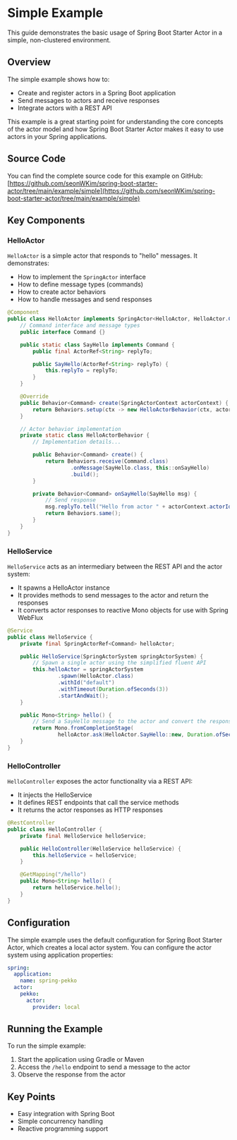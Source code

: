 # Simple Example

This guide demonstrates the basic usage of Spring Boot Starter Actor in a simple, non-clustered environment.

## Overview

The simple example shows how to:

- Create and register actors in a Spring Boot application
- Send messages to actors and receive responses
- Integrate actors with a REST API

This example is a great starting point for understanding the core concepts of the actor model and how Spring Boot Starter Actor makes it easy to use actors in your Spring applications.

## Source Code

You can find the complete source code for this example on GitHub:
[https://github.com/seonWKim/spring-boot-starter-actor/tree/main/example/simple](https://github.com/seonWKim/spring-boot-starter-actor/tree/main/example/simple)

## Key Components

### HelloActor

`HelloActor` is a simple actor that responds to "hello" messages. It demonstrates:

- How to implement the `SpringActor` interface
- How to define message types (commands)
- How to create actor behaviors
- How to handle messages and send responses

```java
@Component
public class HelloActor implements SpringActor<HelloActor, HelloActor.Command> {
    // Command interface and message types
    public interface Command {}

    public static class SayHello implements Command {
        public final ActorRef<String> replyTo;

        public SayHello(ActorRef<String> replyTo) {
            this.replyTo = replyTo;
        }
    }

    @Override
    public Behavior<Command> create(SpringActorContext actorContext) {
        return Behaviors.setup(ctx -> new HelloActorBehavior(ctx, actorContext).create());
    }

    // Actor behavior implementation
    private static class HelloActorBehavior {
        // Implementation details...

        public Behavior<Command> create() {
            return Behaviors.receive(Command.class)
                    .onMessage(SayHello.class, this::onSayHello)
                    .build();
        }

        private Behavior<Command> onSayHello(SayHello msg) {
            // Send response
            msg.replyTo.tell("Hello from actor " + actorContext.actorId());
            return Behaviors.same();
        }
    }
}
```

### HelloService

`HelloService` acts as an intermediary between the REST API and the actor system:

- It spawns a HelloActor instance
- It provides methods to send messages to the actor and return the responses
- It converts actor responses to reactive Mono objects for use with Spring WebFlux

```java
@Service
public class HelloService {
    private final SpringActorRef<Command> helloActor;

    public HelloService(SpringActorSystem springActorSystem) {
        // Spawn a single actor using the simplified fluent API
        this.helloActor = springActorSystem
                .spawn(HelloActor.class)
                .withId("default")
                .withTimeout(Duration.ofSeconds(3))
                .startAndWait();
    }

    public Mono<String> hello() {
        // Send a SayHello message to the actor and convert the response to a Mono
        return Mono.fromCompletionStage(
                helloActor.ask(HelloActor.SayHello::new, Duration.ofSeconds(3)));
    }
}
```

### HelloController

`HelloController` exposes the actor functionality via a REST API:

- It injects the HelloService
- It defines REST endpoints that call the service methods
- It returns the actor responses as HTTP responses

```java
@RestController
public class HelloController {
    private final HelloService helloService;

    public HelloController(HelloService helloService) {
        this.helloService = helloService;
    }

    @GetMapping("/hello")
    public Mono<String> hello() {
        return helloService.hello();
    }
}
```

## Configuration

The simple example uses the default configuration for Spring Boot Starter Actor, which creates a local actor system. You can configure the actor system using application properties:

```yaml
spring:
  application:
    name: spring-pekko
  actor:
    pekko:
      actor:
        provider: local
```

## Running the Example

To run the simple example:

1. Start the application using Gradle or Maven
2. Access the `/hello` endpoint to send a message to the actor
3. Observe the response from the actor

## Key Points

- Easy integration with Spring Boot
- Simple concurrency handling
- Reactive programming support
